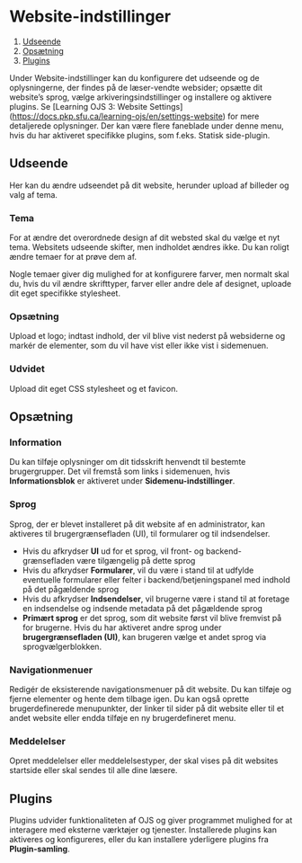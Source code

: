 # Website-indstillinger

1. [Udseende](website-settings#udseende)
1. [Opsætning](website-settings#opsætning)
1. [Plugins](website-settings#plugins)

Under Website-indstillinger kan du konfigurere det udseende og de oplysningerne, der findes på de læser-vendte websider; opsætte dit website’s sprog, vælge arkiveringsindstillinger og installere og aktivere plugins. Se [Learning OJS 3: Website Settings] (https://docs.pkp.sfu.ca/learning-ojs/en/settings-website) for mere detaljerede oplysninger. Der kan være flere faneblade under denne menu, hvis du har aktiveret specifikke plugins, som f.eks. Statisk side-plugin.

## <a name="udseende"></a>Udseende
Her kan du ændre udseendet på dit website, herunder upload af billeder og valg af tema.

### Tema
For at ændre det overordnede design af dit websted skal du vælge et nyt tema. Websitets udseende skifter, men indholdet ændres ikke. Du kan roligt ændre temaer for at prøve dem af.

Nogle temaer giver dig mulighed for at konfigurere farver, men normalt skal du, hvis du vil ændre skrifttyper, farver eller andre dele af designet, uploade dit eget specifikke stylesheet.

### Opsætning
Upload et logo; indtast indhold, der vil blive vist nederst på websiderne og markér de elementer, som du vil have vist eller ikke vist i sidemenuen.

### Udvidet
Upload dit eget CSS stylesheet og et favicon.

## <a name="opsætning"></a>Opsætning

### Information
Du kan tilføje oplysninger om dit tidsskrift henvendt til bestemte brugergrupper. Det vil fremstå som links i sidemenuen, hvis **Informationsblok** er aktiveret under **Sidemenu-indstillinger**.

### Sprog
Sprog, der er blevet installeret på dit website af en administrator, kan aktiveres til brugergrænsefladen (UI), til formularer og til indsendelser.
* Hvis du afkrydser **UI** ud for et sprog, vil front- og backend-grænsefladen være tilgængelig på dette sprog
* Hvis du afkrydser **Formularer**, vil du være i stand til at udfylde eventuelle formularer eller felter i backend/betjeningspanel med indhold på det pågældende sprog
* Hvis du afkrydser **Indsendelser**, vil brugerne være i stand til at foretage en indsendelse og indsende metadata på det pågældende sprog
* **Primært sprog** er det sprog, som dit website først vil blive fremvist på for brugerne. Hvis du har aktiveret andre sprog under **brugergrænsefladen (UI)**, kan brugeren vælge et andet sprog via sprogvælgerblokken.

### Navigationmenuer
Redigér de eksisterende navigationsmenuer på dit website. Du kan tilføje og fjerne elementer og hente dem tilbage igen. Du kan også oprette brugerdefinerede menupunkter, der linker til sider på dit website eller til et andet website eller endda tilføje en ny brugerdefineret menu.

### Meddelelser
Opret meddelelser eller meddelelsestyper, der skal vises på dit websites startside eller skal sendes til alle dine læsere.

## <a name="plugins"></a>Plugins
Plugins udvider funktionaliteten af OJS og giver programmet mulighed for at interagere med eksterne værktøjer og tjenester. Installerede plugins kan aktiveres og konfigureres, eller du kan installere yderligere plugins fra **Plugin-samling**.

